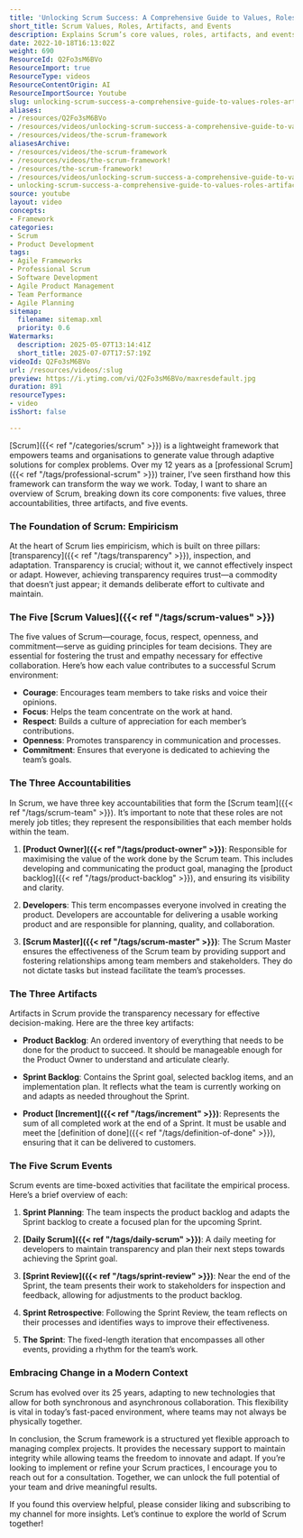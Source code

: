 ```yaml
---
title: 'Unlocking Scrum Success: A Comprehensive Guide to Values, Roles, Artifacts, and Events'
short_title: Scrum Values, Roles, Artifacts, and Events
description: Explains Scrum’s core values, roles, artifacts, and events, highlighting how they support teamwork, transparency, and adaptability in managing complex projects.
date: 2022-10-18T16:13:02Z
weight: 690
ResourceId: Q2Fo3sM6BVo
ResourceImport: true
ResourceType: videos
ResourceContentOrigin: AI
ResourceImportSource: Youtube
slug: unlocking-scrum-success-a-comprehensive-guide-to-values-roles-artifacts-and-events
aliases:
- /resources/Q2Fo3sM6BVo
- /resources/videos/unlocking-scrum-success-a-comprehensive-guide-to-values-roles-artifacts-and-events
- /resources/videos/the-scrum-framework
aliasesArchive:
- /resources/videos/the-scrum-framework
- /resources/videos/the-scrum-framework!
- /resources/the-scrum-framework!
- /resources/videos/unlocking-scrum-success-a-comprehensive-guide-to-values-roles-artifacts-and-events
- unlocking-scrum-success-a-comprehensive-guide-to-values-roles-artifacts-and-events
source: youtube
layout: video
concepts:
- Framework
categories:
- Scrum
- Product Development
tags:
- Agile Frameworks
- Professional Scrum
- Software Development
- Agile Product Management
- Team Performance
- Agile Planning
sitemap:
  filename: sitemap.xml
  priority: 0.6
Watermarks:
  description: 2025-05-07T13:14:41Z
  short_title: 2025-07-07T17:57:19Z
videoId: Q2Fo3sM6BVo
url: /resources/videos/:slug
preview: https://i.ytimg.com/vi/Q2Fo3sM6BVo/maxresdefault.jpg
duration: 891
resourceTypes:
- video
isShort: false

---
```

[Scrum]({{< ref "/categories/scrum" >}}) is a lightweight framework that empowers teams and organisations to generate value through adaptive solutions for complex problems. Over my 12 years as a [professional Scrum]({{< ref "/tags/professional-scrum" >}}) trainer, I’ve seen firsthand how this framework can transform the way we work. Today, I want to share an overview of Scrum, breaking down its core components: five values, three accountabilities, three artifacts, and five events. 

### The Foundation of Scrum: Empiricism

At the heart of Scrum lies empiricism, which is built on three pillars: [transparency]({{< ref "/tags/transparency" >}}), inspection, and adaptation. Transparency is crucial; without it, we cannot effectively inspect or adapt. However, achieving transparency requires trust—a commodity that doesn’t just appear; it demands deliberate effort to cultivate and maintain.

### The Five [Scrum Values]({{< ref "/tags/scrum-values" >}})

The five values of Scrum—courage, focus, respect, openness, and commitment—serve as guiding principles for team decisions. They are essential for fostering the trust and empathy necessary for effective collaboration. Here’s how each value contributes to a successful Scrum environment:

- **Courage**: Encourages team members to take risks and voice their opinions.
- **Focus**: Helps the team concentrate on the work at hand.
- **Respect**: Builds a culture of appreciation for each member’s contributions.
- **Openness**: Promotes transparency in communication and processes.
- **Commitment**: Ensures that everyone is dedicated to achieving the team’s goals.

### The Three Accountabilities

In Scrum, we have three key accountabilities that form the [Scrum team]({{< ref "/tags/scrum-team" >}}). It’s important to note that these roles are not merely job titles; they represent the responsibilities that each member holds within the team.

1. **[Product Owner]({{< ref "/tags/product-owner" >}})**: Responsible for maximising the value of the work done by the Scrum team. This includes developing and communicating the product goal, managing the [product backlog]({{< ref "/tags/product-backlog" >}}), and ensuring its visibility and clarity.
   
2. **Developers**: This term encompasses everyone involved in creating the product. Developers are accountable for delivering a usable working product and are responsible for planning, quality, and collaboration.

3. **[Scrum Master]({{< ref "/tags/scrum-master" >}})**: The Scrum Master ensures the effectiveness of the Scrum team by providing support and fostering relationships among team members and stakeholders. They do not dictate tasks but instead facilitate the team’s processes.

### The Three Artifacts

Artifacts in Scrum provide the transparency necessary for effective decision-making. Here are the three key artifacts:

- **Product Backlog**: An ordered inventory of everything that needs to be done for the product to succeed. It should be manageable enough for the Product Owner to understand and articulate clearly.

- **Sprint Backlog**: Contains the Sprint goal, selected backlog items, and an implementation plan. It reflects what the team is currently working on and adapts as needed throughout the Sprint.

- **Product [Increment]({{< ref "/tags/increment" >}})**: Represents the sum of all completed work at the end of a Sprint. It must be usable and meet the [definition of done]({{< ref "/tags/definition-of-done" >}}), ensuring that it can be delivered to customers.

### The Five Scrum Events

Scrum events are time-boxed activities that facilitate the empirical process. Here’s a brief overview of each:

1. **Sprint Planning**: The team inspects the product backlog and adapts the Sprint backlog to create a focused plan for the upcoming Sprint.

2. **[Daily Scrum]({{< ref "/tags/daily-scrum" >}})**: A daily meeting for developers to maintain transparency and plan their next steps towards achieving the Sprint goal.

3. **[Sprint Review]({{< ref "/tags/sprint-review" >}})**: Near the end of the Sprint, the team presents their work to stakeholders for inspection and feedback, allowing for adjustments to the product backlog.

4. **Sprint Retrospective**: Following the Sprint Review, the team reflects on their processes and identifies ways to improve their effectiveness.

5. **The Sprint**: The fixed-length iteration that encompasses all other events, providing a rhythm for the team’s work.

### Embracing Change in a Modern Context

Scrum has evolved over its 25 years, adapting to new technologies that allow for both synchronous and asynchronous collaboration. This flexibility is vital in today’s fast-paced environment, where teams may not always be physically together.

In conclusion, the Scrum framework is a structured yet flexible approach to managing complex projects. It provides the necessary support to maintain integrity while allowing teams the freedom to innovate and adapt. If you’re looking to implement or refine your Scrum practices, I encourage you to reach out for a consultation. Together, we can unlock the full potential of your team and drive meaningful results. 

If you found this overview helpful, please consider liking and subscribing to my channel for more insights. Let’s continue to explore the world of Scrum together!

